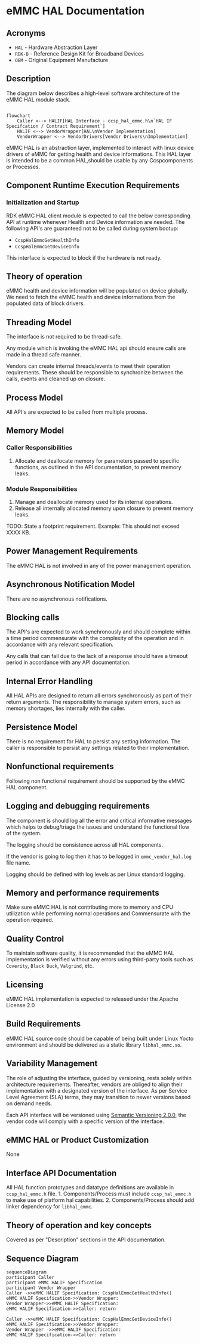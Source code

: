 # eMMC HAL Documentation

## Acronyms

- `HAL` \- Hardware Abstraction Layer
- `RDK-B` \- Reference Design Kit for Broadband Devices
- `OEM` \- Original Equipment Manufacture

## Description

The diagram below describes a high-level software architecture of the eMMC HAL module stack.

```mermaid

flowchart
    Caller <--> HALIF[HAL Interface - ccsp_hal_emmc.h\n`HAL IF Specifcation / Contract Requirement`]
    HALIF <--> VendorWrapper[HAL\nVendor Implementation]
    VendorWrapper <--> VendorDrivers[Vendor Drivers\nImplementation]
```

eMMC HAL is an abstraction layer, implemented to interact with linux device drivers of eMMC for getting health and device informations. This HAL layer is intended to be a common HAL,should be usable by any Ccspcomponents or Processes.

## Component Runtime Execution Requirements

### Initialization and Startup

RDK eMMC HAL client module is expected to call the below corresponding API at runtime whenever Health and Device information are needed. The following API's are guaranteed not to be called during system bootup:

- `CcspHalEmmcGetHealthInfo`
- `CcspHalEmmcGetDeviceInfo`

This interface is expected to block if the hardware is not ready.

## Theory of operation

eMMC health and device information will be populated on device globally. We need to fetch the eMMC health and device informations from the populated data of block drivers.

## Threading Model

The interface is not required to be thread-safe.

Any module which is invoking the eMMC HAL api should ensure calls are made in a thread safe manner.

Vendors can create internal threads/events to meet their operation requirements. These should be responsible to synchronize between the calls, events and cleaned up on closure.

## Process Model

All API's are expected to be called from multiple process.

## Memory Model

### Caller Responsibilities

   1. Allocate and deallocate memory for parameters passed to specific functions, as outlined in the API documentation, to prevent memory leaks.

### Module Responsibilities

   1. Manage and deallocate memory used for its internal operations.
   2. Release all internally allocated memory upon closure to prevent memory leaks.

TODO: State a footprint requirement. Example: This should not exceed XXXX KB.

## Power Management Requirements

The eMMC HAL is not involved in any of the power management operation.

## Asynchronous Notification Model

There are no asynchronous notifications.

## Blocking calls

The API's are expected to work synchronously and should complete within a time period commensurate with the complexity of the operation and in accordance with any relevant specification.

Any calls that can fail due to the lack of a response should have a timeout period in accordance with any API documentation.

## Internal Error Handling

All HAL APIs are designed to return all errors synchronously as part of their return arguments. The responsibility to manage system errors, such as memory shortages, lies internally with the caller.

## Persistence Model

There is no requirement for HAL to persist any setting information. The caller is responsible to persist any settings related to their implementation.

## Nonfunctional requirements

Following non functional requirement should be supported by the eMMC HAL component.

## Logging and debugging requirements

The component is should log all the error and critical informative messages which helps to debug/triage the issues and understand the functional flow of the system.

The logging should be consistence across all HAL components.

If the vendor is going to log then it has to be logged in `emmc_vendor_hal.log` file name.

Logging should be defined with log levels as per Linux standard logging.

## Memory and performance requirements

Make sure eMMC HAL is not contributing more to memory and CPU utilization while performing normal operations and Commensurate with the operation required.

## Quality Control

To maintain software quality, it is recommended that the eMMC HAL implementation is verified without any errors using third-party tools such as `Coverity`, `Black Duck`, `Valgrind`, etc.

## Licensing

eMMC HAL implementation is expected to released under the Apache License 2.0

## Build Requirements

eMMC HAL source code should be capable of being built under Linux Yocto environment and should be delivered as a static library `libhal_emmc.so`.

## Variability Management

The role of adjusting the interface, guided by versioning, rests solely within architecture requirements. Thereafter, vendors are obliged to align their implementation with a designated version of the interface. As per Service Level Agreement (SLA) terms, they may transition to newer versions based on demand needs.

Each API interface will be versioned using [Semantic Versioning 2.0.0](https://semver.org/), the vendor code will comply with a specific version of the interface.

## eMMC HAL or Product Customization

None

## Interface API Documentation

All HAL function prototypes and datatype definitions are available in `ccsp_hal_emmc.h` file.
     1. Components/Process must include `ccsp_hal_emmc.h` to make use of platform hal capabilities.
     2. Components/Process should add linker dependency for `libhal_emmc`.

## Theory of operation and key concepts

Covered as per "Description" sections in the API documentation.

## Sequence Diagram

```mermaid
sequenceDiagram
participant Caller
participant eMMC HALIF Specification
participant Vendor Wrapper
Caller ->>eMMC HALIF Specification: CcspHalEmmcGetHealthInfo()
eMMC HALIF Specification->>Vendor Wrapper: 
Vendor Wrapper->>eMMC HALIF Specification: 
eMMC HALIF Specification->>Caller: return

Caller ->>eMMC HALIF Specification: CcspHalEmmcGetDeviceInfo()
eMMC HALIF Specification->>Vendor Wrapper: 
Vendor Wrapper ->>eMMC HALIF Specification: 
eMMC HALIF Specification->>Caller: return
```
